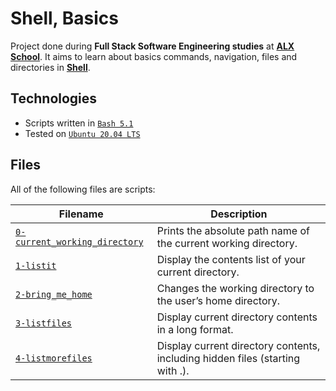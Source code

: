 # Shell, Basics

Project done during **Full Stack Software Engineering studies** at [**ALX School**](https://www.alxafrica.com/). It aims to learn about basics commands, navigation, files and directories in [**Shell**](https://www.shellscript.sh/).

## Technologies
* Scripts written in [`Bash 5.1`](https://www.gnu.org/software/bash/)
* Tested on [`Ubuntu 20.04 LTS`](https://ubuntu.com/download/desktop)

## Files
All of the following files are scripts:

| Filename | Description |
| -------- | ----------- |
| [`0-current_working_directory`](0-current_working_directory) | Prints the absolute path name of the current working directory. |
| [`1-listit`](1-listit) | Display the contents list of your current directory. |
| [`2-bring_me_home`](2-bring_me_home) | Changes the working directory to the user’s home directory. |
| [`3-listfiles`](3-listfiles) | Display current directory contents in a long format. |
| [`4-listmorefiles`](4-listmorefiles) | Display current directory contents, including hidden files (starting with .). |